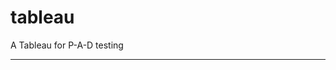 tableau
=======

A Tableau for P-A-D testing
 
 
 
---------------------------------------------------------------------------------------------------------------------------------------------------